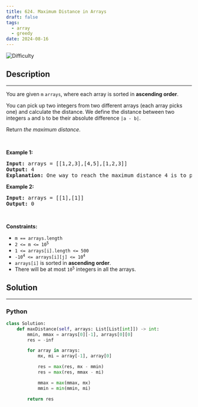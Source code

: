 ```yaml
---
title: 624. Maximum Distance in Arrays
draft: false
tags: 
  - array
  - greedy
date: 2024-08-16
---
```


![Difficulty](https://img.shields.io/badge/Difficulty-Medium-blue.svg)

## Description

---
<p>You are given <code>m</code> <code>arrays</code>, where each array is sorted in <strong>ascending order</strong>.</p>

<p>You can pick up two integers from two different arrays (each array picks one) and calculate the distance. We define the distance between two integers <code>a</code> and <code>b</code> to be their absolute difference <code>|a - b|</code>.</p>

<p>Return <em>the maximum distance</em>.</p>

<p>&nbsp;</p>
<p><strong class="example">Example 1:</strong></p>

<pre>
<strong>Input:</strong> arrays = [[1,2,3],[4,5],[1,2,3]]
<strong>Output:</strong> 4
<strong>Explanation:</strong> One way to reach the maximum distance 4 is to pick 1 in the first or third array and pick 5 in the second array.
</pre>

<p><strong class="example">Example 2:</strong></p>

<pre>
<strong>Input:</strong> arrays = [[1],[1]]
<strong>Output:</strong> 0
</pre>

<p>&nbsp;</p>
<p><strong>Constraints:</strong></p>

<ul>
	<li><code>m == arrays.length</code></li>
	<li><code>2 &lt;= m &lt;= 10<sup>5</sup></code></li>
	<li><code>1 &lt;= arrays[i].length &lt;= 500</code></li>
	<li><code>-10<sup>4</sup> &lt;= arrays[i][j] &lt;= 10<sup>4</sup></code></li>
	<li><code>arrays[i]</code> is sorted in <strong>ascending order</strong>.</li>
	<li>There will be at most <code>10<sup>5</sup></code> integers in all the arrays.</li>
</ul>


## Solution

---
### Python
``` py title='maximum-distance-in-arrays'
class Solution:
    def maxDistance(self, arrays: List[List[int]]) -> int:
        mmin, mmax = arrays[0][-1], arrays[0][0]
        res = -inf

        for array in arrays:
            mx, mi = array[-1], array[0]

            res = max(res, mx - mmin)
            res = max(res, mmax - mi)

            mmax = max(mmax, mx)
            mmin = min(mmin, mi)

        return res

```


